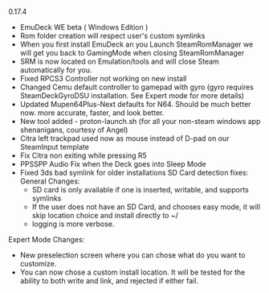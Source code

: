 0.17.4
- EmuDeck WE beta ( Windows Edition )
- Rom folder creation will respect user's custom symlinks
- When you first install EmuDeck an you Launch SteamRomManager we will get you back to GamingMode when closing SteamRomManager
- SRM is now located on Emulation/tools and will close Steam automatically for you.
- Fixed RPCS3 Controller not working on new install
- Changed Cemu default controller to gamepad with gyro (gyro requires SteamDeckGyroDSU installation. See Expert mode for more details)
- Updated Mupen64Plus-Next defaults for N64. Should be much better now. more accurate, faster, and look better.
- New tool added - proton-launch.sh (for all your non-steam windows app shenanigans, courtesy of Angel) 
- Citra left trackpad used now as mouse instead of D-pad on our SteamInput template
- Fix Citra non exiting while pressing R5
- PPSSPP Audio Fix when the Deck goes into Sleep Mode
- Fixed 3ds bad symlink for older installations
SD Card detection fixes:
General Changes:
   - SD card is only available if one is inserted, writable, and supports symlinks
   - If the user does not have an SD Card, and chooses easy mode, it will skip location choice and install directly to ~/
   - logging is more verbose.

Expert Mode Changes:
   - New preselection screen where you can chose what do you want to customize.
   - You can now chose a custom install location. It will be tested for the ability to both write and link, and 
      rejected if either fail.
